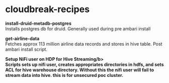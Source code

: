 # cloudbreak-recipes

<b>install-druid-metadb-postgres</b><br>
Installs postgres db for druid.  Generally used during pre ambari install

<b>get-airline-data</b><br>
Fetches approx 113 million airline data records and stores in hive table. Post ambari install script.


<b>Setup NiFi user on HDP for Hive Streaming/b><br>
Scripts sets up nifi user, creates appropriates directories in hdfs, and sets ACL for hive warehouse directory.  Without this the nifi user will fail to stream data into hive.  this is for unsecured poc cluster.
